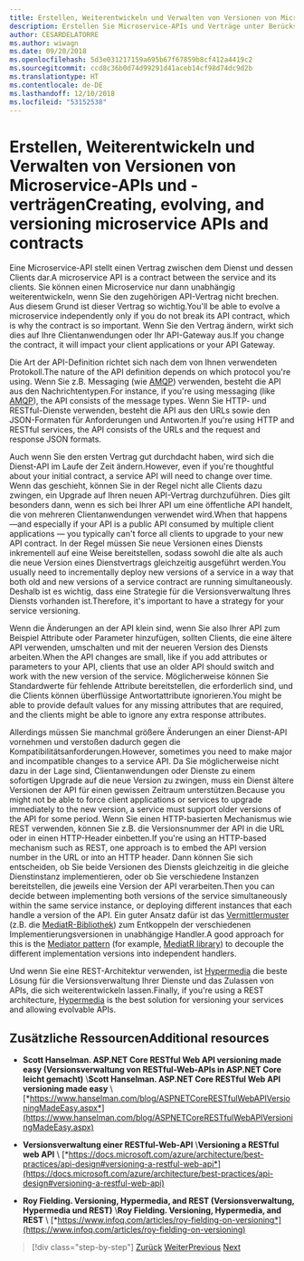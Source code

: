 ```yaml
---
title: Erstellen, Weiterentwickeln und Verwalten von Versionen von Microservice-APIs und -verträgen
description: Erstellen Sie Microservice-APIs und Verträge unter Berücksichtigung von Weiterentwicklung und Versionsverwaltung angesichts der Tatsache, dass Anforderungen sich ändern.
author: CESARDELATORRE
ms.author: wiwagn
ms.date: 09/20/2018
ms.openlocfilehash: 5d3e031217159a695b67f67859b8cf412a4419c2
ms.sourcegitcommit: ccd8c36b0d74d99291d41aceb14cf98d74dc9d2b
ms.translationtype: HT
ms.contentlocale: de-DE
ms.lasthandoff: 12/10/2018
ms.locfileid: "53152538"
---
```

# <a name="creating-evolving-and-versioning-microservice-apis-and-contracts"></a><span data-ttu-id="9cf2d-103">Erstellen, Weiterentwickeln und Verwalten von Versionen von Microservice-APIs und -verträgen</span><span class="sxs-lookup"><span data-stu-id="9cf2d-103">Creating, evolving, and versioning microservice APIs and contracts</span></span>

<span data-ttu-id="9cf2d-104">Eine Microservice-API stellt einen Vertrag zwischen dem Dienst und dessen Clients dar.</span><span class="sxs-lookup"><span data-stu-id="9cf2d-104">A microservice API is a contract between the service and its clients.</span></span> <span data-ttu-id="9cf2d-105">Sie können einen Microservice nur dann unabhängig weiterentwickeln, wenn Sie den zugehörigen API-Vertrag nicht brechen. Aus diesem Grund ist dieser Vertrag so wichtig.</span><span class="sxs-lookup"><span data-stu-id="9cf2d-105">You'll be able to evolve a microservice independently only if you do not break its API contract, which is why the contract is so important.</span></span> <span data-ttu-id="9cf2d-106">Wenn Sie den Vertrag ändern, wirkt sich dies auf Ihre Clientanwendungen oder Ihr API-Gateway aus.</span><span class="sxs-lookup"><span data-stu-id="9cf2d-106">If you change the contract, it will impact your client applications or your API Gateway.</span></span>

<span data-ttu-id="9cf2d-107">Die Art der API-Definition richtet sich nach dem von Ihnen verwendeten Protokoll.</span><span class="sxs-lookup"><span data-stu-id="9cf2d-107">The nature of the API definition depends on which protocol you're using.</span></span> <span data-ttu-id="9cf2d-108">Wenn Sie z.B. Messaging (wie [AMQP](https://www.amqp.org/)) verwenden, besteht die API aus den Nachrichtentypen.</span><span class="sxs-lookup"><span data-stu-id="9cf2d-108">For instance, if you're using messaging (like [AMQP](https://www.amqp.org/)), the API consists of the message types.</span></span> <span data-ttu-id="9cf2d-109">Wenn Sie HTTP- und RESTful-Dienste verwenden, besteht die API aus den URLs sowie den JSON-Formaten für Anforderungen und Antworten.</span><span class="sxs-lookup"><span data-stu-id="9cf2d-109">If you're using HTTP and RESTful services, the API consists of the URLs and the request and response JSON formats.</span></span>

<span data-ttu-id="9cf2d-110">Auch wenn Sie den ersten Vertrag gut durchdacht haben, wird sich die Dienst-API im Laufe der Zeit ändern.</span><span class="sxs-lookup"><span data-stu-id="9cf2d-110">However, even if you're thoughtful about your initial contract, a service API will need to change over time.</span></span> <span data-ttu-id="9cf2d-111">Wenn das geschieht, können Sie in der Regel nicht alle Clients dazu zwingen, ein Upgrade auf Ihren neuen API-Vertrag durchzuführen. Dies gilt besonders dann, wenn es sich bei Ihrer API um eine öffentliche API handelt, die von mehreren Clientanwendungen verwendet wird.</span><span class="sxs-lookup"><span data-stu-id="9cf2d-111">When that happens—and especially if your API is a public API consumed by multiple client applications — you typically can't force all clients to upgrade to your new API contract.</span></span> <span data-ttu-id="9cf2d-112">In der Regel müssen Sie neue Versionen eines Diensts inkrementell auf eine Weise bereitstellen, sodass sowohl die alte als auch die neue Version eines Dienstvertrags gleichzeitig ausgeführt werden.</span><span class="sxs-lookup"><span data-stu-id="9cf2d-112">You usually need to incrementally deploy new versions of a service in a way that both old and new versions of a service contract are running simultaneously.</span></span> <span data-ttu-id="9cf2d-113">Deshalb ist es wichtig, dass eine Strategie für die Versionsverwaltung Ihres Diensts vorhanden ist.</span><span class="sxs-lookup"><span data-stu-id="9cf2d-113">Therefore, it's important to have a strategy for your service versioning.</span></span>

<span data-ttu-id="9cf2d-114">Wenn die Änderungen an der API klein sind, wenn Sie also Ihrer API zum Beispiel Attribute oder Parameter hinzufügen, sollten Clients, die eine ältere API verwenden, umschalten und mit der neueren Version des Diensts arbeiten.</span><span class="sxs-lookup"><span data-stu-id="9cf2d-114">When the API changes are small, like if you add attributes or parameters to your API, clients that use an older API should switch and work with the new version of the service.</span></span> <span data-ttu-id="9cf2d-115">Möglicherweise können Sie Standardwerte für fehlende Attribute bereitstellen, die erforderlich sind, und die Clients können überflüssige Antwortattribute ignorieren.</span><span class="sxs-lookup"><span data-stu-id="9cf2d-115">You might be able to provide default values for any missing attributes that are required, and the clients might be able to ignore any extra response attributes.</span></span>

<span data-ttu-id="9cf2d-116">Allerdings müssen Sie manchmal größere Änderungen an einer Dienst-API vornehmen und verstoßen dadurch gegen die Kompatibilitätsanforderungen.</span><span class="sxs-lookup"><span data-stu-id="9cf2d-116">However, sometimes you need to make major and incompatible changes to a service API.</span></span> <span data-ttu-id="9cf2d-117">Da Sie möglicherweise nicht dazu in der Lage sind, Clientanwendungen oder Dienste zu einem sofortigen Upgrade auf die neue Version zu zwingen, muss ein Dienst ältere Versionen der API für einen gewissen Zeitraum unterstützen.</span><span class="sxs-lookup"><span data-stu-id="9cf2d-117">Because you might not be able to force client applications or services to upgrade immediately to the new version, a service must support older versions of the API for some period.</span></span> <span data-ttu-id="9cf2d-118">Wenn Sie einen HTTP-basierten Mechanismus wie REST verwenden, können Sie z.B. die Versionsnummer der API in die URL oder in einen HTTP-Header einbetten.</span><span class="sxs-lookup"><span data-stu-id="9cf2d-118">If you're using an HTTP-based mechanism such as REST, one approach is to embed the API version number in the URL or into an HTTP header.</span></span> <span data-ttu-id="9cf2d-119">Dann können Sie sich entscheiden, ob Sie beide Versionen des Diensts gleichzeitig in die gleiche Dienstinstanz implementieren, oder ob Sie verschiedene Instanzen bereitstellen, die jeweils eine Version der API verarbeiten.</span><span class="sxs-lookup"><span data-stu-id="9cf2d-119">Then you can decide between implementing both versions of the service simultaneously within the same service instance, or deploying different instances that each handle a version of the API.</span></span> <span data-ttu-id="9cf2d-120">Ein guter Ansatz dafür ist das [Vermittlermuster](https://en.wikipedia.org/wiki/Mediator_pattern) (z.B. die [MediatR-Bibliothek](https://github.com/jbogard/MediatR)) zum Entkoppeln der verschiedenen Implementierungsversionen in unabhängige Handler.</span><span class="sxs-lookup"><span data-stu-id="9cf2d-120">A good approach for this is the [Mediator pattern](https://en.wikipedia.org/wiki/Mediator_pattern) (for example, [MediatR library](https://github.com/jbogard/MediatR)) to decouple the different implementation versions into independent handlers.</span></span>

<span data-ttu-id="9cf2d-121">Und wenn Sie eine REST-Architektur verwenden, ist [Hypermedia](https://www.infoq.com/articles/mark-baker-hypermedia) die beste Lösung für die Versionsverwaltung Ihrer Dienste und das Zulassen von APIs, die sich weiterentwickeln lassen.</span><span class="sxs-lookup"><span data-stu-id="9cf2d-121">Finally, if you're using a REST architecture, [Hypermedia](https://www.infoq.com/articles/mark-baker-hypermedia) is the best solution for versioning your services and allowing evolvable APIs.</span></span>

## <a name="additional-resources"></a><span data-ttu-id="9cf2d-122">Zusätzliche Ressourcen</span><span class="sxs-lookup"><span data-stu-id="9cf2d-122">Additional resources</span></span>

- <span data-ttu-id="9cf2d-123">**Scott Hanselman. ASP.NET Core RESTful Web API versioning made easy (Versionsverwaltung von RESTful-Web-APIs in ASP.NET Core leicht gemacht)** \\</span><span class="sxs-lookup"><span data-stu-id="9cf2d-123">**Scott Hanselman. ASP.NET Core RESTful Web API versioning made easy** \\</span></span>
  [*https://www.hanselman.com/blog/ASPNETCoreRESTfulWebAPIVersioningMadeEasy.aspx*](https://www.hanselman.com/blog/ASPNETCoreRESTfulWebAPIVersioningMadeEasy.aspx)

- <span data-ttu-id="9cf2d-124">**Versionsverwaltung einer RESTful-Web-API** \\</span><span class="sxs-lookup"><span data-stu-id="9cf2d-124">**Versioning a RESTful web API** \\</span></span>
  [*https://docs.microsoft.com/azure/architecture/best-practices/api-design#versioning-a-restful-web-api*](https://docs.microsoft.com/azure/architecture/best-practices/api-design#versioning-a-restful-web-api)

- <span data-ttu-id="9cf2d-125">**Roy Fielding. Versioning, Hypermedia, and REST (Versionsverwaltung, Hypermedia und REST)** \\</span><span class="sxs-lookup"><span data-stu-id="9cf2d-125">**Roy Fielding. Versioning, Hypermedia, and REST** \\</span></span>
  [*https://www.infoq.com/articles/roy-fielding-on-versioning*](https://www.infoq.com/articles/roy-fielding-on-versioning)

>[!div class="step-by-step"]
><span data-ttu-id="9cf2d-126">[Zurück](asynchronous-message-based-communication.md)
>[Weiter](microservices-addressability-service-registry.md)</span><span class="sxs-lookup"><span data-stu-id="9cf2d-126">[Previous](asynchronous-message-based-communication.md)
[Next](microservices-addressability-service-registry.md)</span></span>